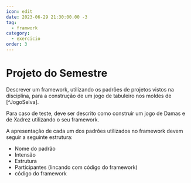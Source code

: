 ```yaml
---
icon: edit
date: 2023-06-29 21:30:00.00 -3
tag:
  - framwork
category:
  - exercicio
order: 3
---
```


# Projeto do Semestre

Descrever um framework, utilizando os padrões de projetos vistos na disciplina, para a construção de um jogo de tabuleiro nos moldes de [^JogoSelva].

Para caso de teste, deve ser descrito como construir um jogo de Damas e de Xadrez utilizando o seu framework.

A apresentação de cada um dos padrões utilizados no framework devem seguir a seguinte estrutura:
- Nome do padrão
- Intensão
- Estrutura
- Participantes (lincando com código do framework)
- código do framework 
 
<!-- @include: ../../bib/bib.md -->
